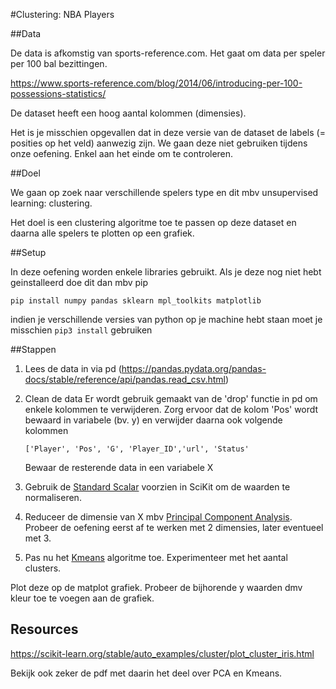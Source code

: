 #Clustering: NBA Players

##Data

De data is afkomstig van sports-reference.com.
Het gaat om data per speler per 100 bal bezittingen.

<https://www.sports-reference.com/blog/2014/06/introducing-per-100-possessions-statistics/>

De dataset heeft een hoog aantal kolommen (dimensies).

Het is je misschien opgevallen dat in deze versie van de dataset de labels (= posities op het veld) aanwezig zijn. We gaan deze niet gebruiken tijdens onze oefening. Enkel aan het einde om te controleren.

##Doel

We gaan op zoek naar verschillende spelers type en dit mbv unsupervised learning: clustering.

Het doel is een clustering algoritme toe te passen op deze dataset en daarna alle spelers te plotten op een grafiek.

##Setup

In deze oefening worden enkele libraries gebruikt. Als je deze nog niet hebt geinstalleerd doe dit dan mbv pip

```
pip install numpy pandas sklearn mpl_toolkits matplotlib
```

indien je verschillende versies van python op je machine hebt staan moet je misschien ```pip3 install``` gebruiken

##Stappen

1. Lees de data in via pd (<https://pandas.pydata.org/pandas-docs/stable/reference/api/pandas.read_csv.html>)

2.  Clean de data
	 Er wordt gebruik gemaakt van de 'drop' functie in pd om enkele kolommen te verwijderen. Zorg ervoor dat de kolom 'Pos' wordt bewaard in variabele (bv. y) en verwijder daarna ook volgende kolommen
	 ```
	 ['Player', 'Pos', 'G', 'Player_ID','url', 'Status'
	 ```
	 Bewaar de resterende data in een variabele X
	 
3. Gebruik de [Standard Scalar](https://scikit-learn.org/stable/modules/generated/sklearn.preprocessing.StandardScaler.html#sklearn.preprocessing.StandardScaler) voorzien in SciKit om de waarden te normaliseren.

4. Reduceer de dimensie van X mbv [Principal Component Analysis](https://scikit-learn.org/stable/modules/generated/sklearn.decomposition.PCA.html?highlight=pca#sklearn.decomposition.PCA). Probeer de oefening eerst af te werken met 2 dimensies, later eventueel met 3.

5. Pas nu het [Kmeans](https://scikit-learn.org/stable/modules/generated/sklearn.cluster.KMeans.html?highlight=k%20means#sklearn.cluster.KMeans) algoritme toe. Experimenteer met het aantal clusters.

Plot deze op de matplot grafiek. Probeer de bijhorende y waarden dmv kleur toe te voegen aan de grafiek.


## Resources

<https://scikit-learn.org/stable/auto_examples/cluster/plot_cluster_iris.html>

Bekijk ook zeker de pdf met daarin het deel over PCA en Kmeans.








